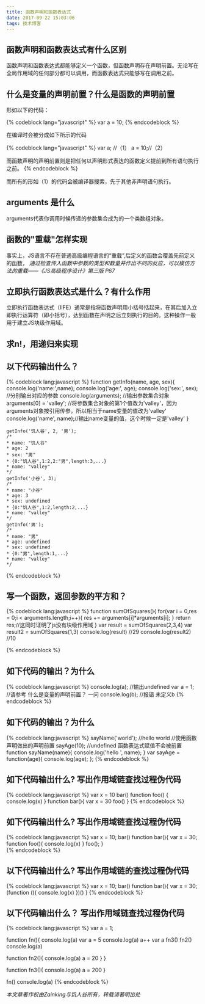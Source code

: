 ```yaml
---
title: 函数声明和函数表达式
date: 2017-09-22 15:03:06
tags: 技术博客
---
```


## 函数声明和函数表达式有什么区别

函数声明和函数表达式都能够定义一个函数，但函数声明存在声明前置。无论写在全局作用域的任何部分都可以调用，而函数表达式只能够写在调用之前。

## 什么是变量的声明前置？什么是函数的声明前置
形如以下的代码：

{% codeblock lang="javascript" %}
var a = 10;
{% endcodeblock %}

在编译时会被分成如下所示的代码

{% codeblock lang="javascript" %}
var a; //（1）
a = 10;//（2）

而函数声明的声明前置则是把任何以声明形式表达的函数定义提前到所有语句执行之前。
{% endcodeblock %}

而所有的形如（1）的代码会被编译器搜索，先于其他非声明语句执行。

## arguments 是什么

arguments代表你调用时候传递的参数集合成为的一个类数组对象。

## 函数的"重载"怎样实现

事实上，JS语言不存在普通高级编程语言的“重载”,后定义的函数会覆盖先前定义的函数，
*通过检查传入函数中参数的类型和数量并作出不同的反应，可以模仿方法的重载——《JS高级程序设计》第三版 P67*

## 立即执行函数表达式是什么？有什么作用

立即执行函数表达式（IIFE）通常是指将函数声明用小括号括起来，在其后加入立即执行运算符（即小括号），达到函数在声明之后立刻执行的目的。这种操作一般用于建立JS块级作用域。

## 求n!，用递归来实现
## 以下代码输出什么？

{% codeblock lang:javascript %}
	function getInfo(name, age, sex){
		console.log('name:',name);
		console.log('age:', age);
		console.log('sex:', sex); //分别输出对应的参数
		console.log(arguments); //输出参数集合对象
		arguments[0] = 'valley'; //将参数集合对象的第1个值改为'valley'，因为arguments对象按引用传参，所以相当于name变量的值改为'valley'
		console.log('name', name);//输出name变量的值，这个时候一定是'valley'
	}

    getInfo('饥人谷', 2, '男');
    /*
    * name: "饥人谷"
    * age: 2
    * sex: "男"
    * {0:"饥人谷",1:2,2:"男",length:3,...}
    * name: "valley"
    */
    getInfo('小谷', 3);
    /*
    * name: "小谷"
    * age: 3
    * sex: undefined
    * {0:"饥人谷",1:2,length:2,...}
    * name: "valley"
    */
    getInfo('男');
    /*
    * name: "男"
    * age: undefined
    * sex: undefined
    * {0:"男",length:1,...}
    * name: "valley"
    */
{% endcodeblock %}

## 写一个函数，返回参数的平方和？

{% codeblock lang:javascript %}
   function sumOfSquares(){
    for(var i = 0,res = 0;i < arguments.length;i++){
      res += arguments[i]*arguments[i];
    }
    return res;//这同时证明了js没有块级作用域
   }
   var result = sumOfSquares(2,3,4)
   var result2 = sumOfSquares(1,3)
   console.log(result)  //29
   console.log(result2)  //10

{% endcodeblock %}

## 如下代码的输出？为什么

{% codeblock lang:javascript %}
	console.log(a); //输出undefined
	var a = 1; //请参考 什么是变量的声明前置？ 一问
	console.log(b); //报错 未定义b
{% endcodeblock %}

## 如下代码的输出？为什么

{% codeblock lang:javascript %}
	sayName('world'); //hello world //使用函数声明做出的声明前置
	sayAge(10); //undefined 函数表达式赋值不会被前置
	function sayName(name){
		console.log('hello ', name);
	}
	var sayAge = function(age){
		console.log(age);
	};
{% endcodeblock %}

## 如下代码输出什么? 写出作用域链查找过程伪代码

{% codeblock lang:javascript %}
var x = 10
bar() 
function foo() {
  console.log(x)
}
function bar(){
  var x = 30
  foo()
}
{% endcodeblock %}

## 如下代码输出什么? 写出作用域链查找过程伪代码

{% codeblock lang:javascript %}
var x = 10;
bar() 
function bar(){
  var x = 30;
  function foo(){
    console.log(x) 
  }
  foo();
}	
{% endcodeblock %}

## 以下代码输出什么? 写出作用域链的查找过程伪代码

{% codeblock lang:javascript %}
var x = 10;
bar() 
function bar(){
  var x = 30;
  (function (){
    console.log(x)
  })()
}
{% endcodeblock %}

## 以下代码输出什么？ 写出作用域链查找过程伪代码

{% codeblock lang:javascript %}
var a = 1;

function fn(){
  console.log(a)
  var a = 5
  console.log(a)
  a++
  var a
  fn3()
  fn2()
  console.log(a)

  function fn2(){
    console.log(a)
    a = 20
  }
}

function fn3(){
  console.log(a)
  a = 200
}

fn()
console.log(a)
{% endcodeblock %}


*本文章著作权由Zainking与饥人谷所有，转载请著明出处*